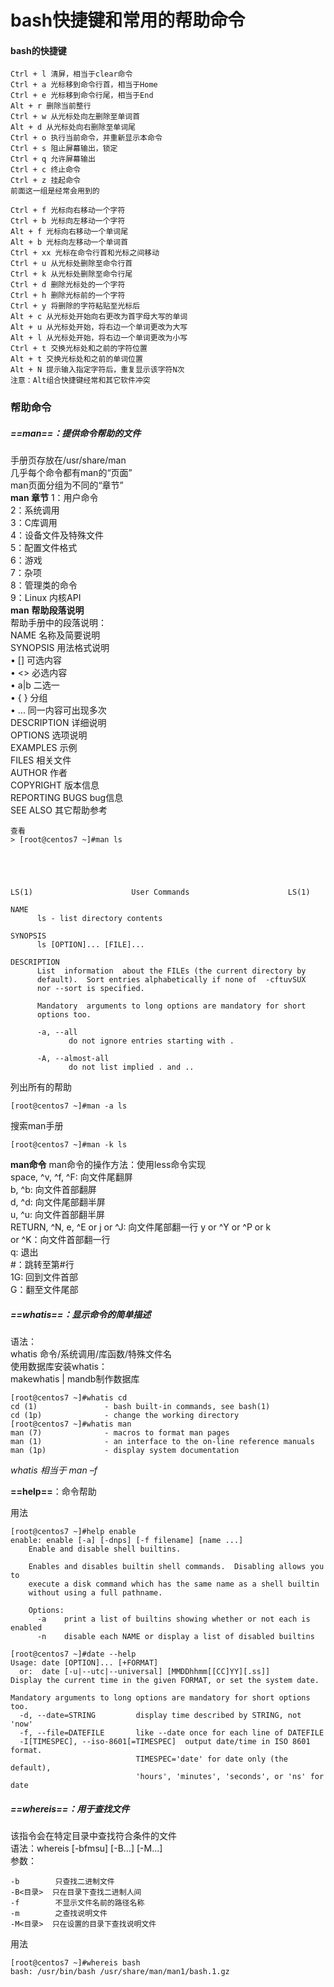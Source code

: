 # bash快捷键和常用的帮助命令
#### bash的快捷键

```
Ctrl + l 清屏，相当于clear命令
Ctrl + a 光标移到命令行首，相当于Home
Ctrl + e 光标移到命令行尾，相当于End
Alt + r 删除当前整行
Ctrl + w 从光标处向左删除至单词首
Alt + d 从光标处向右删除至单词尾
Ctrl + o 执行当前命令，并重新显示本命令
Ctrl + s 阻止屏幕输出，锁定
Ctrl + q 允许屏幕输出
Ctrl + c 终止命令
Ctrl + z 挂起命令
前面这一组是经常会用到的

Ctrl + f 光标向右移动一个字符
Ctrl + b 光标向左移动一个字符
Alt + f 光标向右移动一个单词尾
Alt + b 光标向左移动一个单词首
Ctrl + xx 光标在命令行首和光标之间移动
Ctrl + u 从光标处删除至命令行首
Ctrl + k 从光标处删除至命令行尾
Ctrl + d 删除光标处的一个字符
Ctrl + h 删除光标前的一个字符
Ctrl + y 将删除的字符粘贴至光标后
Alt + c 从光标处开始向右更改为首字母大写的单词
Alt + u 从光标处开始，将右边一个单词更改为大写
Alt + l 从光标处开始，将右边一个单词更改为小写
Ctrl + t 交换光标处和之前的字符位置
Alt + t 交换光标处和之前的单词位置
Alt + N 提示输入指定字符后，重复显示该字符N次
注意：Alt组合快捷键经常和其它软件冲突
```
### 帮助命令
##### ==man==：提供命令帮助的文件
手册页存放在/usr/share/man  
几乎每个命令都有man的“页面”  
man页面分组为不同的“章节”  
**man 章节**
1：用户命令  
2：系统调用  
3：C库调用  
4：设备文件及特殊文件  
5：配置文件格式  
6：游戏  
7：杂项  
8：管理类的命令  
9：Linux 内核API  
**man** **帮助段落说明**  
 帮助手册中的段落说明：  
 NAME 名称及简要说明  
SYNOPSIS 用法格式说明   
• [] 可选内容  
• <>  必选内容  
• a|b 二选一  
• { } 分组    
• ... 同一内容可出现多次  
 DESCRIPTION 详细说明  
 OPTIONS 选项说明  
 EXAMPLES 示例   
 FILES 相关文件  
 AUTHOR 作者  
 COPYRIGHT 版本信息   
 REPORTING BUGS bug信息  
 SEE ALSO 其它帮助参考  
 ```
 查看
> [root@centos7 ~]#man ls





LS(1)                      User Commands                      LS(1)

NAME
       ls - list directory contents

SYNOPSIS
       ls [OPTION]... [FILE]...

DESCRIPTION
       List  information  about the FILEs (the current directory by
       default).  Sort entries alphabetically if none of  -cftuvSUX
       nor --sort is specified.

       Mandatory  arguments to long options are mandatory for short
       options too.

       -a, --all
              do not ignore entries starting with .

       -A, --almost-all
              do not list implied . and ..
```
列出所有的帮助  

```
[root@centos7 ~]#man -a ls
```
搜索man手册

```
[root@centos7 ~]#man -k ls
```
**man命令**
man命令的操作方法：使用less命令实现  
space, ^v, ^f, ^F: 向文件尾翻屏  
b, ^b: 向文件首部翻屏  
d, ^d: 向文件尾部翻半屏  
u, ^u: 向文件首部翻半屏  
RETURN, ^N, e, ^E or j or ^J: 向文件尾部翻一行 y or ^Y or ^P or k  
or ^K：向文件首部翻一行  
q: 退出  
#：跳转至第#行  
1G: 回到文件首部  
G：翻至文件尾部  


##### ==whatis==：显示命令的简单描述  
语法：  
whatis 命令/系统调用/库函数/特殊文件名  
使用数据库安装whatis：  
makewhatis | mandb制作数据库  

````
[root@centos7 ~]#whatis cd
cd (1)               - bash built-in commands, see bash(1)
cd (1p)              - change the working directory
[root@centos7 ~]#whatis man
man (7)              - macros to format man pages
man (1)              - an interface to the on-line reference manuals
man (1p)             - display system documentation
````
*whatis 相当于 man –f* 

**==help==**：命令帮助  

用法

```
[root@centos7 ~]#help enable
enable: enable [-a] [-dnps] [-f filename] [name ...]
    Enable and disable shell builtins.
    
    Enables and disables builtin shell commands.  Disabling allows you to
    execute a disk command which has the same name as a shell builtin
    without using a full pathname.
    
    Options:
      -a	print a list of builtins showing whether or not each is enabled
      -n	disable each NAME or display a list of disabled builtins
```

```
[root@centos7 ~]#date --help
Usage: date [OPTION]... [+FORMAT]
  or:  date [-u|--utc|--universal] [MMDDhhmm[[CC]YY][.ss]]
Display the current time in the given FORMAT, or set the system date.

Mandatory arguments to long options are mandatory for short options too.
  -d, --date=STRING         display time described by STRING, not 'now'
  -f, --file=DATEFILE       like --date once for each line of DATEFILE
  -I[TIMESPEC], --iso-8601[=TIMESPEC]  output date/time in ISO 8601 format.
                            TIMESPEC='date' for date only (the default),
                            'hours', 'minutes', 'seconds', or 'ns' for date
```

##### ==whereis==：用于查找文件 
该指令会在特定目录中查找符合条件的文件  
语法：whereis [-bfmsu] [-B...] [-M...]  
参数：  
 
```
-b        只查找二进制文件  
-B<目录>  只在目录下查找二进制人间  
-f        不显示文件名前的路径名称  
-m        之查找说明文件
-M<目录>  只在设置的目录下查找说明文件
```
用法

```
[root@centos7 ~]#whereis bash
bash: /usr/bin/bash /usr/share/man/man1/bash.1.gz
```


